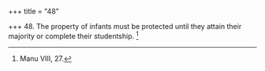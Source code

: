 +++
title = "48"

+++
48. The property of infants must be protected until they attain their majority or complete their studentship. [^30] 


[^30]:  Manu VIII, 27.
